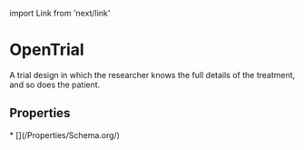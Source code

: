 import Link from 'next/link'

# OpenTrial

A trial design in which the researcher knows the full details of the treatment, and so does the patient.

## Properties

<Grid>
* [](/Properties/Schema.org/)

</Grid>

